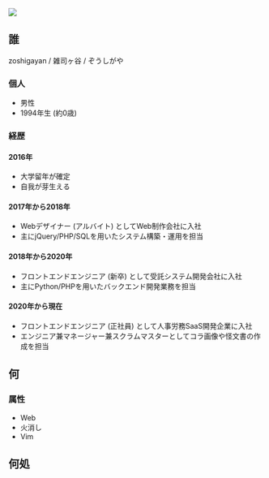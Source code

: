 ![](/prof_dark.png)

## 誰

zoshigayan / 雑司ヶ谷 / ぞうしがや

### 個人

* 男性
* 1994年生 (約0歳)

### 経歴

#### 2016年

* 大学留年が確定
* 自我が芽生える

#### 2017年から2018年

* Webデザイナー (アルバイト) としてWeb制作会社に入社
* 主にjQuery/PHP/SQLを用いたシステム構築・運用を担当

#### 2018年から2020年

* フロントエンドエンジニア (新卒) として受託システム開発会社に入社
* 主にPython/PHPを用いたバックエンド開発業務を担当

#### 2020年から現在

* フロントエンドエンジニア (正社員) として人事労務SaaS開発企業に入社
* エンジニア兼マネージャー兼スクラムマスターとしてコラ画像や怪文書の作成を担当

## 何

### 属性

* Web
* 火消し
* Vim

## 何処
